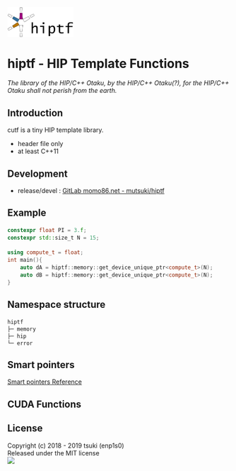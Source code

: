 <img src="./docs/hiptf-logo.png" width="150">


# hiptf - HIP Template Functions
*The library of the HIP/C++ Otaku, by the HIP/C++ Otaku(?), for the HIP/C++ Otaku shall not perish from the earth.*

## Introduction
cutf is a tiny HIP template library.

- header file only
- at least C++11

## Development
- release/devel : [GitLab momo86.net - mutsuki/hiptf](https://gitlab.momo86.net/mutsuki/hiptf)

## Example
```cpp
constexpr float PI = 3.f;
constexpr std::size_t N = 15;

using compute_t = float;
int main(){
	auto dA = hiptf::memory::get_device_unique_ptr<compute_t>(N);
	auto dB = hiptf::memory::get_device_unique_ptr<compute_t>(N);
}
```

## Namespace structure
```
hiptf
├─ memory
├─ hip
└─ error
```

## Smart pointers
[Smart pointers Reference](./docs/smart_ptr.md)

## CUDA Functions

## License
Copyright (c) 2018 - 2019 tsuki (enp1s0)  
Released under the MIT license  
<img src="http://momo86.net/ipsolab.svg" width="120">

